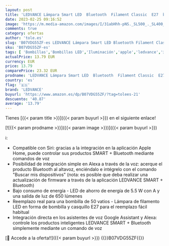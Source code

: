```yaml
---
layout: post
title: 'LEDVANCE Lámpara Smart LED  Bluetooth  Filament Classic  E27  blanco cálido  2700K  reemplaza las lámparas incandescentes con 60W controlable con Alexa  Google y Apple SMART+ BTCLA FILDIM paquete de 4'
date: 2023-02-25 09:16:52
image: 'https://m.media-amazon.com/images/I/31abHhh-pNS._SL500_._SL400_.jpg'
comments: true
category: ofertas
author: 'tole.es'
slug: 'B07VDG55ZF-es LEDVANCE Lámpara Smart LED Bluetooth Filament Classic E27...'
sku: 'B07VDG55ZF-es'
tags: [ 'Bombillas','Bombillas LED','Iluminación','apple','ledvance','🇪🇸', ]
actualPrice: 13.79 EUR
currency: EUR
price: 13.79
comparePrice: 23.32 EUR
prodname: 'LEDVANCE Lámpara Smart LED  Bluetooth  Filament Classic  E27  blanco cálido  2700K  reemplaza las lámparas incandescentes con 60W controlable con Alexa  Google y Apple SMART+ BTCLA FILDIM paquete de 4'
country: 'es'
flag: '🇪🇸'
brand: 'LEDVANCE'
buyurl: 'https://www.amazon.es/dp/B07VDG55ZF/?tag=tolees-21'
descuento: '40.87'
average: '13.79'
---
```


Tienes [{{< param title >}}]({{< param buyurl >}}) en el siguiente enlace!

[![{{< param prodname >}}]({{< param image >}})]({{< param buyurl >}})

ℹ️:

- Compatible con Siri: gracias a la integración en la aplicación Apple Home, puede controlar sus productos SMART + Bluetooth mediante comandos de voz
- Posibilidad de integración simple en Alexa a través de la voz: acerque el producto Bluetooth al altavoz, enciéndalo e intégrelo con el comando "Buscar mis dispositivos" (nota: es posible que deba realizar una actualización de firmware a través de la aplicación LEDVANCE SMART + Bluetooth)
- Bajo consumo de energía - LED de ahorro de energía de 5.5 W con A y una salida de luz de 650 lúmenes
- Reemplazo real para una bombilla de 50 vatios - Lámpara de filamento LED en forma de bombilla y casquillo E27 para el reemplazo fácil habitual
- Integración directa en los asistentes de voz Google Assistant y Alexa: controle los productos inteligentes LEDVANCE SMART + Bluetooth simplemente mediante un comando de voz

[🛒 Accede a la oferta!!]({{< param buyurl >}})
{{<world>}}B07VDG55ZF{{</world>}}
